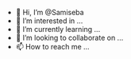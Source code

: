 - 👋 Hi, I’m @Samiseba
- 👀 I’m interested in ...
- 🌱 I’m currently learning ...
- 💞️ I’m looking to collaborate on ...
- 📫 How to reach me ...

<!---
Samiseba/Samiseba is a ✨ special ✨ repository because its `README.md` (this file) appears on your GitHub profile.
You can click the Preview link to take a look at your changes.
--->
